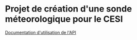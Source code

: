 # Projet de création d'une sonde méteorologique pour le CESI

[Documentation d'utilisation de l'API](https://api-meteo.stoplight.io/docs/api-meteo/reference/meteo.v1.json)
